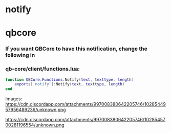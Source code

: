 # notify
# qbcore

### If you want QBCore to have this notification, change the following in
### qb-core/client/functions.lua:

```lua
function QBCore.Functions.Notify(text, texttype, length)
    exports['notify']:Notify(text, texttype, length)
end
```

Images: 
https://cdn.discordapp.com/attachments/997008380642205746/1028544957956489236/unknown.png

https://cdn.discordapp.com/attachments/997008380642205746/1028545700281196554/unknown.png